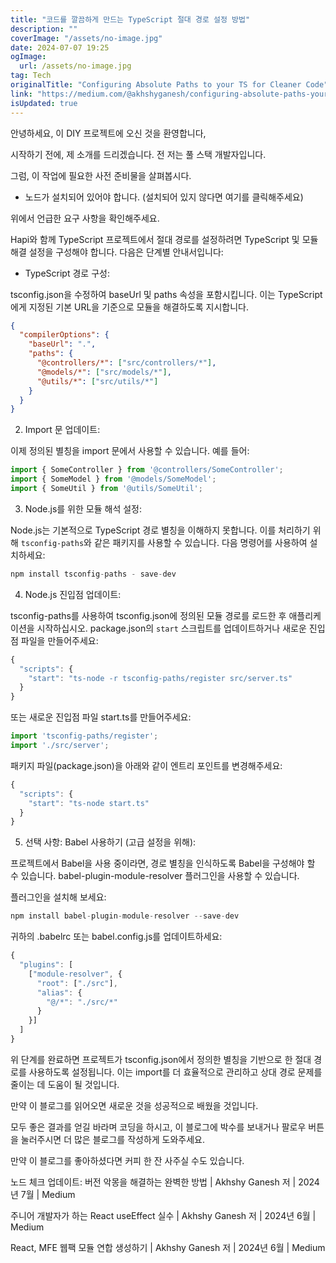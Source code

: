 ```yaml
---
title: "코드를 깔끔하게 만드는 TypeScript 절대 경로 설정 방법"
description: ""
coverImage: "/assets/no-image.jpg"
date: 2024-07-07 19:25
ogImage: 
  url: /assets/no-image.jpg
tag: Tech
originalTitle: "Configuring Absolute Paths to your TS for Cleaner Code"
link: "https://medium.com/@akhshyganesh/configuring-absolute-paths-your-ts-for-cleaner-code-bdaf81e01736"
isUpdated: true
---
```





안녕하세요, 이 DIY 프로젝트에 오신 것을 환영합니다,

시작하기 전에, 제 소개를 드리겠습니다. 전 저는 풀 스택 개발자입니다.

그럼, 이 작업에 필요한 사전 준비물을 살펴봅시다.

- 노드가 설치되어 있어야 합니다. (설치되어 있지 않다면 여기를 클릭해주세요)

<div class="content-ad"></div>

위에서 언급한 요구 사항을 확인해주세요.

Hapi와 함께 TypeScript 프로젝트에서 절대 경로를 설정하려면 TypeScript 및 모듈 해결 설정을 구성해야 합니다. 다음은 단계별 안내서입니다:

- TypeScript 경로 구성:

tsconfig.json을 수정하여 baseUrl 및 paths 속성을 포함시킵니다. 이는 TypeScript에게 지정된 기본 URL을 기준으로 모듈을 해결하도록 지시합니다.

<div class="content-ad"></div>

```json
{
  "compilerOptions": {
    "baseUrl": ".",
    "paths": {
      "@controllers/*": ["src/controllers/*"],
      "@models/*": ["src/models/*"],
      "@utils/*": ["src/utils/*"]
    }
  }
}
```

2. Import 문 업데이트:

이제 정의된 별칭을 import 문에서 사용할 수 있습니다. 예를 들어:

```js
import { SomeController } from '@controllers/SomeController';
import { SomeModel } from '@models/SomeModel';
import { SomeUtil } from '@utils/SomeUtil';
```

<div class="content-ad"></div>

3. Node.js를 위한 모듈 해석 설정:

Node.js는 기본적으로 TypeScript 경로 별칭을 이해하지 못합니다. 이를 처리하기 위해 `tsconfig-paths`와 같은 패키지를 사용할 수 있습니다. 다음 명령어를 사용하여 설치하세요:

```js
npm install tsconfig-paths - save-dev
```

4. Node.js 진입점 업데이트:

<div class="content-ad"></div>

tsconfig-paths를 사용하여 tsconfig.json에 정의된 모듈 경로를 로드한 후 애플리케이션을 시작하십시오. package.json의 `start` 스크립트를 업데이트하거나 새로운 진입점 파일을 만들어주세요:

```js
{
  "scripts": {
    "start": "ts-node -r tsconfig-paths/register src/server.ts"
  }
}
```

또는 새로운 진입점 파일 start.ts를 만들어주세요:

```js
import 'tsconfig-paths/register';
import './src/server';
```

<div class="content-ad"></div>

패키지 파일(package.json)을 아래와 같이 엔트리 포인트를 변경해주세요:

```js
{
  "scripts": {
    "start": "ts-node start.ts"
  }
}
```

5. 선택 사항: Babel 사용하기 (고급 설정을 위해):

프로젝트에서 Babel을 사용 중이라면, 경로 별칭을 인식하도록 Babel을 구성해야 할 수 있습니다. babel-plugin-module-resolver 플러그인을 사용할 수 있습니다.

<div class="content-ad"></div>

플러그인을 설치해 보세요:

```js
npm install babel-plugin-module-resolver --save-dev
```

귀하의 .babelrc 또는 babel.config.js를 업데이트하세요:

```js
{
  "plugins": [
    ["module-resolver", {
      "root": ["./src"],
      "alias": {
        "@/*": "./src/*"
      }
    }]
  ]
}
```

<div class="content-ad"></div>

위 단계를 완료하면 프로젝트가 tsconfig.json에서 정의한 별칭을 기반으로 한 절대 경로를 사용하도록 설정됩니다. 이는 import를 더 효율적으로 관리하고 상대 경로 문제를 줄이는 데 도움이 될 것입니다.

만약 이 블로그를 읽어오면 새로운 것을 성공적으로 배웠을 것입니다. 

모두 좋은 결과를 얻길 바라며 코딩을 하시고, 이 블로그에 박수를 보내거나 팔로우 버튼을 눌러주시면 더 많은 블로그를 작성하게 도와주세요.

만약 이 블로그를 좋아하셨다면 커피 한 잔 사주실 수도 있습니다.

<div class="content-ad"></div>

노드 체크 업데이트: 버전 악몽을 해결하는 완벽한 방법 | Akhshy Ganesh 저 | 2024년 7월 | Medium

주니어 개발자가 하는 React useEffect 실수 | Akhshy Ganesh 저 | 2024년 6월 | Medium

React, MFE 웹팩 모듈 연합 생성하기 | Akhshy Ganesh 저 | 2024년 6월 | Medium